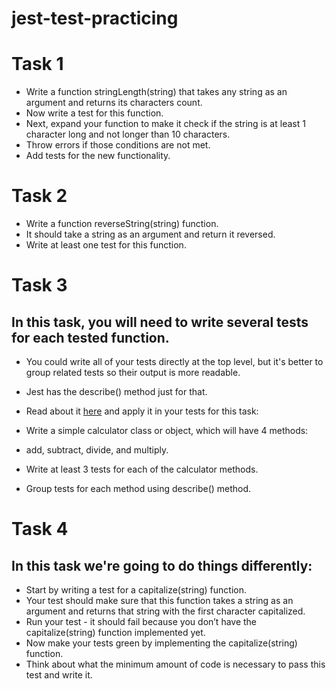 # jest-test-practicing
# Task 1
- Write a function stringLength(string) that takes any string as an argument and returns its characters count.
- Now write a test for this function.
- Next, expand your function to make it check if the string is at least 1 character long and not longer than 10 characters.
- Throw errors if those conditions are not met.
- Add tests for the new functionality.


# Task 2
- Write a function reverseString(string) function. 
- It should take a string as an argument and return it reversed.
- Write at least one test for this function.


# Task 3
##  In this task, you will need to write several tests for each tested function.
- You could write all of your tests directly at the top level, but it's better to group related tests so their output is more readable. 
- Jest has the describe() method just for that.
- Read about it [here](https://jestjs.io/docs/api#describename-fn)  and apply it in your tests for this task:

- Write a simple calculator class or object, which will have 4 methods:
- add, subtract, divide, and multiply.
- Write at least 3 tests for each of the calculator methods.
- Group tests for each method using describe() method.


# Task 4
## In this task we're going to do things differently:

- Start by writing a test for a capitalize(string) function. 
- Your test should make sure that this function takes a string as an argument and returns that string with the first character capitalized.
- Run your test - it should fail because you don’t have the capitalize(string) function implemented yet.
- Now make your tests green by implementing the capitalize(string) function. 
- Think about what the minimum amount of code is necessary to pass this test and write it.

